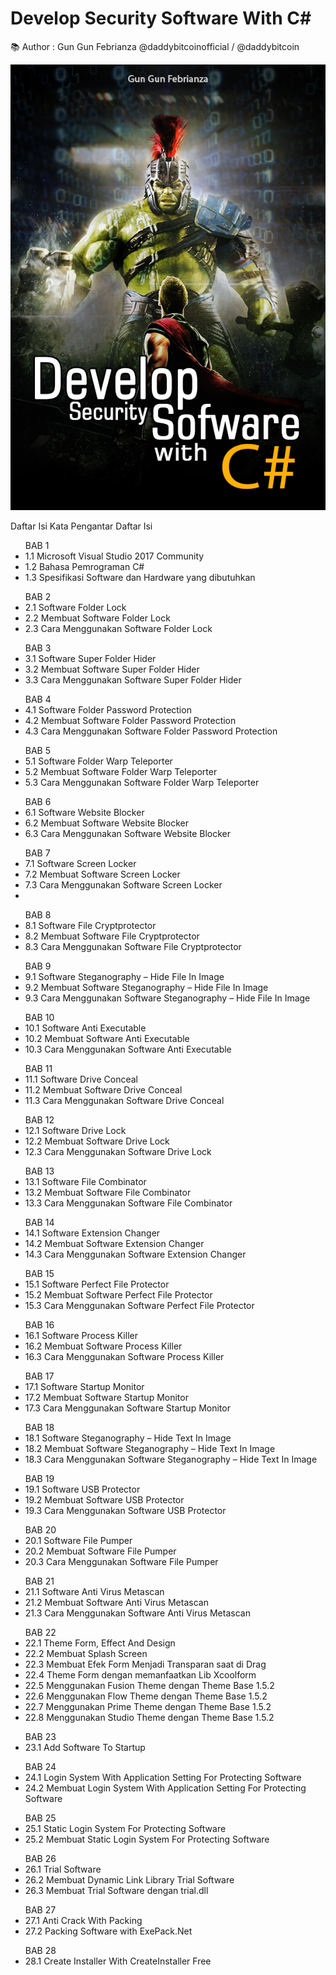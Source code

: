 # Develop Security Software With C#
:books: Author : Gun Gun Febrianza @daddybitcoinofficial / @daddybitcoin

<img src="Buku Membuat Software Keamanan By Gun Gun Febrianza (2018).png">

Daftar Isi
Kata Pengantar
Daftar Isi

<ul>
BAB 1 
<li>1.1 Microsoft Visual Studio 2017 Community</li>
<li>1.2 Bahasa Pemrograman C#</li>
<li>1.3 Spesifikasi Software dan Hardware yang dibutuhkan</li>
</ul>

<ul>
BAB 2 
<li>2.1 Software Folder Lock</li>
<li>2.2 Membuat Software Folder Lock</li>
<li>2.3 Cara Menggunakan Software Folder Lock</li>
</ul>

<ul>
BAB 3 
<li>3.1 Software Super Folder Hider</li>
<li>3.2 Membuat Software Super Folder Hider</li>
<li>3.3 Cara Menggunakan Software Super Folder Hider</li>
</ul>

<ul>
BAB 4 
<li>4.1 Software Folder Password Protection</li>
<li>4.2 Membuat Software Folder Password Protection</li>
<li>4.3 Cara Menggunakan Software Folder Password Protection</li>
</ul>

<ul>
BAB 5 
<li>5.1 Software Folder Warp Teleporter</li>
<li>5.2 Membuat Software Folder Warp Teleporter</li>
<li>5.3 Cara Menggunakan Software Folder Warp Teleporter</li>
</ul>

<ul>
BAB 6 
<li>6.1 Software Website Blocker</li>
<li>6.2 Membuat Software Website Blocker</li>
<li>6.3 Cara Menggunakan Software Website Blocker</li>
</ul>

<ul>
BAB 7 
<li>7.1 Software Screen Locker</li>
<li>7.2 Membuat Software Screen Locker</li>
<li>7.3 Cara Menggunakan Software Screen Locker</li>
<li></ul>

<ul>
BAB 8 
<li>8.1 Software File Cryptprotector</li>
<li>8.2 Membuat Software File Cryptprotector</li>
<li>8.3 Cara Menggunakan Software File Cryptprotector</li>
</ul>

<ul>
BAB 9 
<li>9.1 Software Steganography – Hide File In Image</li>
<li>9.2 Membuat Software Steganography – Hide File In Image</li>
<li>9.3 Cara Menggunakan Software Steganography – Hide File In Image</li>
</ul>

<ul>
BAB 10 
<li>10.1 Software Anti Executable</li>
<li>10.2 Membuat Software Anti Executable</li>
<li>10.3 Cara Menggunakan Software Anti Executable</li>
</ul>

<ul>
BAB 11 
<li>11.1 Software Drive Conceal</li>
<li>11.2 Membuat Software Drive Conceal</li>
<li>11.3 Cara Menggunakan Software Drive Conceal</li>
</ul>

<ul>
BAB 12 
<li>12.1 Software Drive Lock</li>
<li>12.2 Membuat Software Drive Lock</li>
<li>12.3 Cara Menggunakan Software Drive Lock</li>
</ul>

<ul>
BAB 13 
<li>13.1 Software File Combinator</li>
<li>13.2 Membuat Software File Combinator</li>
<li>13.3 Cara Menggunakan Software File Combinator</li>
</ul>

<ul>
BAB 14 
<li>14.1 Software Extension Changer</li>
<li>14.2 Membuat Software Extension Changer</li>
<li>14.3 Cara Menggunakan Software Extension Changer</li>
</ul>

<ul>
BAB 15 
<li>15.1 Software Perfect File Protector</li>
<li>15.2 Membuat Software Perfect File Protector</li>
<li>15.3 Cara Menggunakan Software Perfect File Protector</li>
</ul>

<ul>
BAB 16 
<li>16.1 Software Process Killer</li>
<li>16.2 Membuat Software Process Killer</li>
<li>16.3 Cara Menggunakan Software Process Killer</li>
</ul>

<ul>
BAB 17 
<li>17.1 Software Startup Monitor</li>
<li>17.2 Membuat Software Startup Monitor</li>
<li>17.3 Cara Menggunakan Software Startup Monitor</li>
</ul>

<ul>
BAB 18 
<li>18.1 Software Steganography – Hide Text In Image</li>
<li>18.2 Membuat Software Steganography – Hide Text In Image</li>
<li>18.3 Cara Menggunakan Software Steganography – Hide Text In Image</li>
</ul>

<ul>
BAB 19 
<li>19.1 Software USB Protector</li>
<li>19.2 Membuat Software USB Protector</li>
<li>19.3 Cara Menggunakan Software USB Protector</li>
</ul>

<ul>
BAB 20 
<li>20.1 Software File Pumper</li>
<li>20.2 Membuat Software File Pumper</li>
<li>20.3 Cara Menggunakan Software File Pumper</li>
</ul>

<ul>
BAB 21 
<li>21.1 Software Anti Virus Metascan</li>
<li>21.2 Membuat Software Anti Virus Metascan</li>
<li>21.3 Cara Menggunakan Software Anti Virus Metascan</li>
</ul>

<ul>
BAB 22 
<li>22.1 Theme Form, Effect And Design</li>
<li>22.2 Membuat Splash Screen</li>
<li>22.3 Membuat Efek Form Menjadi Transparan saat di Drag</li>
<li>22.4 Theme Form dengan memanfaatkan Lib Xcoolform</li>
<li>22.5 Menggunakan Fusion Theme dengan Theme Base 1.5.2</li>
<li>22.6 Menggunakan Flow Theme dengan Theme Base 1.5.2</li>
<li>22.7 Menggunakan Prime Theme dengan Theme Base 1.5.2</li>
<li>22.8 Menggunakan Studio Theme dengan Theme Base 1.5.2</li>
</ul>

<ul>
BAB 23 
<li>23.1 Add Software To Startup</li>
</ul>

<ul>
BAB 24 
<li>24.1 Login System With Application Setting For Protecting Software</li>
<li>24.2 Membuat Login System With Application Setting For Protecting Software</li>
</ul>

<ul>
BAB 25 
<li>25.1 Static Login System For Protecting Software</li>
<li>25.2 Membuat Static Login System For Protecting Software</li>
</ul>

<ul>
BAB 26 
<li>26.1 Trial Software</li>
<li>26.2 Membuat Dynamic Link Library Trial Software </li>
<li>26.3 Membuat Trial Software dengan trial.dll</li>
</ul>

<ul>
BAB 27 
<li>27.1 Anti Crack With Packing </li>
<li>27.2 Packing Software with ExePack.Net</li>
</ul>

<ul>
BAB 28 
<li>28.1 Create Installer With CreateInstaller Free</li>
</ul>
